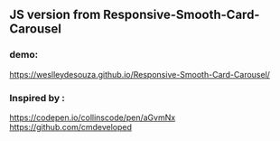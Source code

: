 ## JS version from Responsive-Smooth-Card-Carousel

### demo:
https://weslleydesouza.github.io/Responsive-Smooth-Card-Carousel/

### Inspired by :
https://codepen.io/collinscode/pen/aGvmNx
https://github.com/cmdeveloped

